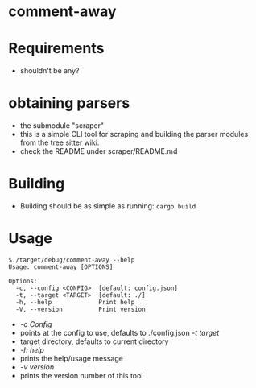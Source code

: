 # comment-away

# Requirements
- shouldn't be any?

# obtaining parsers
- the submodule "scraper"
- this is a simple CLI tool for scraping and building the parser modules from
the tree sitter wiki.
- check the README under scraper/README.md

# Building
- Building should be as simple as running:
```cargo build```

# Usage
```
$./target/debug/comment-away --help
Usage: comment-away [OPTIONS]

Options:
  -c, --config <CONFIG>  [default: config.json]
  -t, --target <TARGET>  [default: ./]
  -h, --help             Print help
  -V, --version          Print version
```

- _-c Config_
-   points at the config to use, defaults to ./config.json
 _-t target_
 -  target directory, defaults to current directory
 - _-h help_
 -  prints the help/usage message
 - _-v version_
 -  prints the version number of this tool

